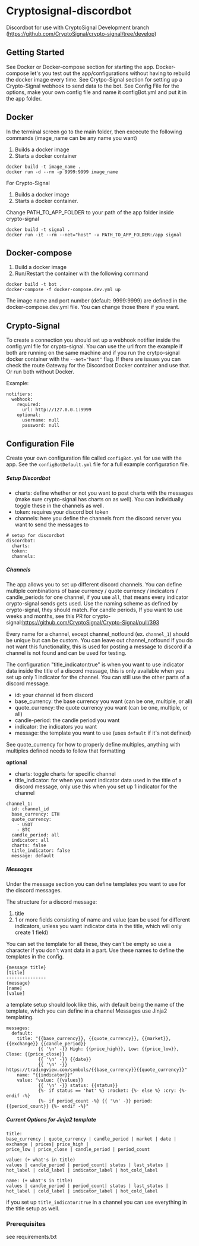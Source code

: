 # Cryptosignal-discordbot

Discordbot for use with CryptoSignal Development branch (https://github.com/CryptoSignal/crypto-signal/tree/develop)

## Getting Started
See Docker or Docker-compose section for starting the app. Docker-compose let's you test out the app/configurations 
without having to rebuild the docker image every time. 
See Crytpo-Signal section for setting up a Crypto-Signal webhook to send data to the bot.
See Config File for the options, make your own config file and name it configBot.yml and put it in the app folder. 

## Docker 

In the terminal screen go to the main folder, then excecute the following commands (image_name can be any name you want)
  1. Builds a docker image 
  2. Starts a docker container
```
docker build -t image_name .
docker run -d --rm -p 9999:9999 image_name
```
For Crypto-Signal
  1. Builds a docker image
  2. Starts a docker container. 
  
Change PATH_TO_APP_FOLDER to your path of the app folder inside crypto-signal

```
docker build -t signal .
docker run -it --rm --net="host" -v PATH_TO_APP_FOLDER:/app signal
```

## Docker-compose
1. Build a docker image
2. Run/Restart the container with the following command 
```
docker build -t bot .
docker-compose -f docker-compose.dev.yml up
```
The image name and port number (default: 9999:9999) are defined in the docker-compose.dev.yml file. 
You can change those there if you want.


## Crypto-Signal

To create a connection you should set up a webhook notifier inside the config.yml file for crypto-signal.
You can use the url from the example if both are running on the same machine and if you run the crytpo-signal docker 
container with the `--net="host"` flag. If there are issues you can check the route Gateway for the Discordbot 
Docker container and use that. Or run both without Docker.

Example:
```
notifiers:
  webhook:
    required:
      url: http://127.0.0.1:9999
    optional:
      username: null
      password: null
```

## Configuration File 

Create your own configuration file called `configBot.yml` for use with the app.
See the `configBotDefault.yml` file for a full example configuration file. 

##### Setup Discordbot

- charts: define whether or not you want to post charts with the messages (make sure crypto-signal has charts on as well). 
You can individually toggle these in the channels as well.
- token: requires your discord bot token
- channels: here you define the channels from the discord server you want to send the messages to 

```
# setup for discordbot
discordbot:
  charts:
  token: 
  channels:
```

##### Channels
The app allows you to set up different discord channels. 
You can define multiple combinations of base currency / quote currency / indicators / candle_periods for one channel,
if you use `all`, that means every indicator crypto-signal sends gets used. Use the naming scheme as defined by crypto-signal, they should match. 
For candle periods, If you want to use weeks and months, see this PR for crypto-signal:https://github.com/CryptoSignal/Crypto-Signal/pull/393 

Every name for a channel, except channel_notfound (ex. `channel_1`) should be unique but can be custom.
You can leave out channel_notfound if you do not want this functionality, this is used for posting a message to discord if a channel is not found and can be used for testing.

The configuration "title_indicator:true" is when you want to use indicator data inside the title of a discord message, 
this is only available when you set up only 1 indicator for the channel. You can still use the other parts of a 
discord message.

- id: your channel id from discord
- base_currency: the base currency you want (can be one, multiple, or all)
- quote_currency: the quote currency you want (can be one, multiple, or all)
- candle-period: the candle period you want 
- indicator: the indicators you want
- message: the template you want to use (uses `default` if it's not defined)

See quote_currency for how to properly define multiples, anything with multiples defined needs to follow that formatting

**optional** 
- charts: toggle charts for specific channel
- title_indicator: for when you want indicator data used in the title of a discord message, only use this when you set up 1 indicator for the channel
```
channel_1:
  id: channel_id
  base_currency: ETH
  quote_currency:
    - USDT
    - BTC
  candle_period: all
  indicator: all
  charts: false
  title_indicator: false
  message: default
```

##### Messages

Under the message section you can define templates you want to use for the discord messages. 

The structure for a discord message:
 1. title
 2. 1 or more fields consisting of name and value 
 (can be used for different indicators, unless you want indicator data in the title, which will only create 1 field)
 
You can set the template for all these, they can't be empty so use a character if you don't want data in a part.
Use these names to define the templates in the config.

```
{message title}
[title]
---------------
{message}
[name]
[value]
```
a template setup should look like this, with default being the name of the template, which you can define in a channel
Messages use Jinja2 templating.
``` 
messages:
  default:
    title: "{{base_currency}}, {{quote_currency}}, {{market}}, {{exchange}} {{candle_period}}
            {{ '\n' -}} High: {{price_high}}, Low: {{price_low}}, Close: {{price_close}}
            {{ '\n' -}} {{date}}
            {{ '\n' -}} https://tradingview.com/symbols/{{base_currency}}{{quote_currency}}"
    name: "{{indicator}}"
    value: "value: {{values}}
            {{ '\n' -}} status: {{status}}
            {%- if status == 'hot' %} :rocket: {%- else %} :cry: {%- endif -%}
            {%- if period_count -%} {{ '\n' -}} period: {{period_count}} {%- endif -%}"
```

##### Current Options for Jinja2 template
```
title:
base_currency | quote_currency | candle_period | market | date | exchange | prices| price_high | 
price_low | price_close | candle_period | period_count

value: (+ what's in title)
values | candle_period | period_count| status | last_status | hot_label | cold_label | indicator_label | hot_cold_label

name: (+ what's in title)
values | candle_period | period_count| status | last_status | hot_label | cold_label | indicator_label | hot_cold_label
```

if you set up `title_indicator:true` in a channel you can use everything in the title setup as well.

### Prerequisites

see requirements.txt
